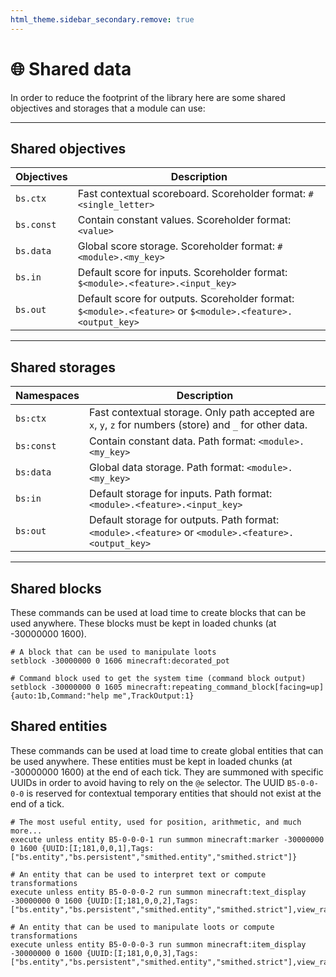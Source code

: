 ```yaml
---
html_theme.sidebar_secondary.remove: true
---
```


# 🌐 Shared data

In order to reduce the footprint of the library here are some shared objectives and storages that a module can use:

---

## Shared objectives

| Objectives | Description |
|------------|-------------|
| `bs.ctx`   | Fast contextual scoreboard. Scoreholder format: `#<single_letter>` |
| `bs.const` | Contain constant values. Scoreholder format: `<value>` |
| `bs.data`  | Global score storage. Scoreholder format: `#<module>.<my_key>` |
| `bs.in`    | Default score for inputs. Scoreholder format: `$<module>.<feature>.<input_key>` |
| `bs.out`   | Default score for outputs. Scoreholder format: `$<module>.<feature>` or `$<module>.<feature>.<output_key>` |

---

## Shared storages

| Namespaces | Description |
|------------|-------------|
| `bs:ctx`   | Fast contextual storage. Only path accepted are `x`, `y`, `z` for numbers (store) and `_` for other data. |
| `bs:const` | Contain constant data. Path format: `<module>.<my_key>` |
| `bs:data`  | Global data storage. Path format: `<module>.<my_key>` |
| `bs:in`    | Default storage for inputs. Path format: `<module>.<feature>.<input_key>` |
| `bs:out`   | Default storage for outputs. Path format: `<module>.<feature>` or `<module>.<feature>.<output_key>` |

---

## Shared blocks

These commands can be used at load time to create blocks that can be used anywhere. These blocks must be kept in loaded chunks (at -30000000 1600).

```mcfunction
# A block that can be used to manipulate loots
setblock -30000000 0 1606 minecraft:decorated_pot

# Command block used to get the system time (command block output)
setblock -30000000 0 1605 minecraft:repeating_command_block[facing=up]{auto:1b,Command:"help me",TrackOutput:1}
```

## Shared entities

These commands can be used at load time to create global entities that can be used anywhere. These entities must be kept in loaded chunks (at -30000000 1600) at the end of each tick. They are summoned with specific UUIDs in order to avoid having to rely on the `@e` selector. The UUID `B5-0-0-0-0` is reserved for contextual temporary entities that should not exist at the end of a tick.

```mcfunction
# The most useful entity, used for position, arithmetic, and much more...
execute unless entity B5-0-0-0-1 run summon minecraft:marker -30000000 0 1600 {UUID:[I;181,0,0,1],Tags:["bs.entity","bs.persistent","smithed.entity","smithed.strict"]}

# An entity that can be used to interpret text or compute transformations
execute unless entity B5-0-0-0-2 run summon minecraft:text_display -30000000 0 1600 {UUID:[I;181,0,0,2],Tags:["bs.entity","bs.persistent","smithed.entity","smithed.strict"],view_range:0f}

# An entity that can be used to manipulate loots or compute transformations
execute unless entity B5-0-0-0-3 run summon minecraft:item_display -30000000 0 1600 {UUID:[I;181,0,0,3],Tags:["bs.entity","bs.persistent","smithed.entity","smithed.strict"],view_range:0f}
```
